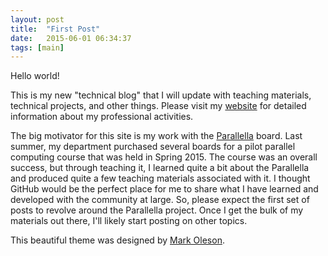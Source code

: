 ```yaml
---
layout: post
title:  "First Post"
date:   2015-06-01 06:34:37
tags: [main]
---
```

Hello world!

This is my new "technical blog" that I will update with teaching materials, 
technical projects, and other things. Please visit my [website][website]
for detailed information about my professional activities. 
 
The big motivator for this site is my work with the [Parallella][parallella] board. Last 
summer, my department purchased several boards for a pilot parallel computing 
course that was held in Spring 2015. The course was an overall success, but 
through teaching it, I learned quite a bit about the Parallella and produced
quite a few teaching materials associated with it. I thought GitHub would be 
the perfect place for me to share what I have learned and developed with the 
community at large. So, please expect the first set of posts to revolve 
around the Parallella project. Once I get the bulk of my materials out there, 
I'll likely start posting on other topics.

This beautiful theme was designed by [Mark Oleson](http://olesenm.github.io/). 
 
[parallella]:      https://www.parallella.org/
[website]:   http://suzannejmatthews.com/

